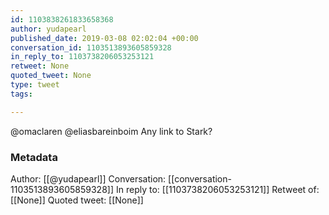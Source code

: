 ```yaml
---
id: 1103838261833658368
author: yudapearl
published_date: 2019-03-08 02:02:04 +00:00
conversation_id: 1103513893605859328
in_reply_to: 1103738206053253121
retweet: None
quoted_tweet: None
type: tweet
tags:

---
```


@omaclaren @eliasbareinboim Any link to Stark?

### Metadata

Author: [[@yudapearl]]
Conversation: [[conversation-1103513893605859328]]
In reply to: [[1103738206053253121]]
Retweet of: [[None]]
Quoted tweet: [[None]]
